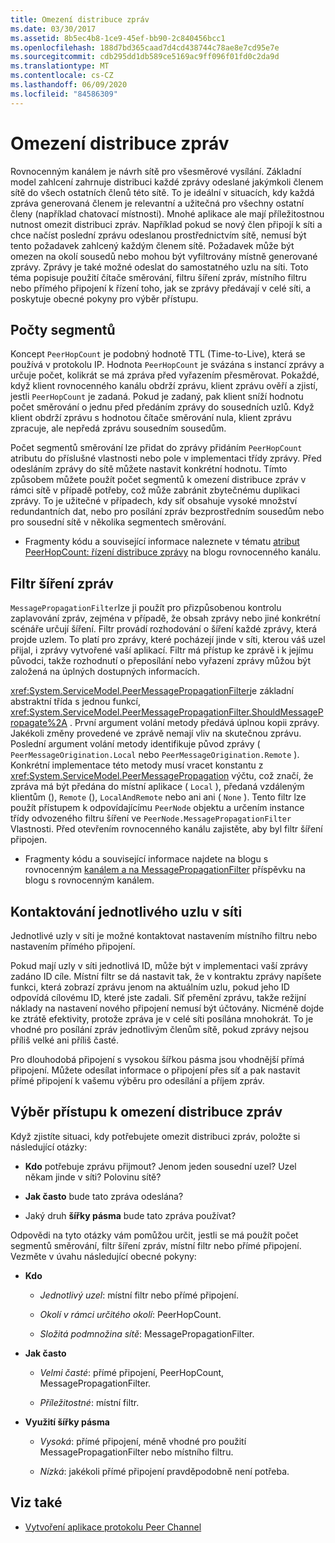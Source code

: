 ```yaml
---
title: Omezení distribuce zpráv
ms.date: 03/30/2017
ms.assetid: 8b5ec4b8-1ce9-45ef-bb90-2c840456bcc1
ms.openlocfilehash: 188d7bd365caad7d4cd438744c78ae8e7cd95e7e
ms.sourcegitcommit: cdb295dd1db589ce5169ac9ff096f01fd0c2da9d
ms.translationtype: MT
ms.contentlocale: cs-CZ
ms.lasthandoff: 06/09/2020
ms.locfileid: "84586309"
---
```

# <a name="limiting-message-distribution"></a>Omezení distribuce zpráv

Rovnocenným kanálem je návrh sítě pro všesměrové vysílání. Základní model zahlcení zahrnuje distribuci každé zprávy odeslané jakýmkoli členem sítě do všech ostatních členů této sítě. To je ideální v situacích, kdy každá zpráva generovaná členem je relevantní a užitečná pro všechny ostatní členy (například chatovací místnosti). Mnohé aplikace ale mají příležitostnou nutnost omezit distribuci zpráv. Například pokud se nový člen připojí k síti a chce načíst poslední zprávu odeslanou prostřednictvím sítě, nemusí být tento požadavek zahlcený každým členem sítě. Požadavek může být omezen na okolí sousedů nebo mohou být vyfiltrovány místně generované zprávy. Zprávy je také možné odeslat do samostatného uzlu na síti. Toto téma popisuje použití čítače směrování, filtru šíření zpráv, místního filtru nebo přímého připojení k řízení toho, jak se zprávy předávají v celé síti, a poskytuje obecné pokyny pro výběr přístupu.

## <a name="hop-counts"></a>Počty segmentů

Koncept `PeerHopCount` je podobný hodnotě TTL (Time-to-Live), která se používá v protokolu IP. Hodnota `PeerHopCount` je svázána s instancí zprávy a určuje počet, kolikrát se má zpráva před vyřazením přesměrovat. Pokaždé, když klient rovnocenného kanálu obdrží zprávu, klient zprávu ověří a zjistí, jestli `PeerHopCount` je zadaná. Pokud je zadaný, pak klient sníží hodnotu počet směrování o jednu před předáním zprávy do sousedních uzlů. Když klient obdrží zprávu s hodnotou čítače směrování nula, klient zprávu zpracuje, ale nepředá zprávu sousedním sousedům.

Počet segmentů směrování lze přidat do zprávy přidáním `PeerHopCount` atributu do příslušné vlastnosti nebo pole v implementaci třídy zprávy. Před odesláním zprávy do sítě můžete nastavit konkrétní hodnotu. Tímto způsobem můžete použít počet segmentů k omezení distribuce zpráv v rámci sítě v případě potřeby, což může zabránit zbytečnému duplikaci zprávy. To je užitečné v případech, kdy síť obsahuje vysoké množství redundantních dat, nebo pro posílání zpráv bezprostředním sousedům nebo pro sousední sítě v několika segmentech směrování.

- Fragmenty kódu a související informace naleznete v tématu [atribut PeerHopCount: řízení distribuce zprávy](https://docs.microsoft.com/archive/blogs/peerchan/the-peerhopcount-attribute-controlling-message-distribution) na blogu rovnocenného kanálu.

## <a name="message-propagation-filter"></a>Filtr šíření zpráv

`MessagePropagationFilter`lze ji použít pro přizpůsobenou kontrolu zaplavování zpráv, zejména v případě, že obsah zprávy nebo jiné konkrétní scénáře určují šíření. Filtr provádí rozhodování o šíření každé zprávy, která projde uzlem. To platí pro zprávy, které pocházejí jinde v síti, kterou váš uzel přijal, i zprávy vytvořené vaší aplikací. Filtr má přístup ke zprávě i k jejímu původci, takže rozhodnutí o přeposílání nebo vyřazení zprávy můžou být založená na úplných dostupných informacích.

<xref:System.ServiceModel.PeerMessagePropagationFilter>je základní abstraktní třída s jednou funkcí, <xref:System.ServiceModel.PeerMessagePropagationFilter.ShouldMessagePropagate%2A> . První argument volání metody předává úplnou kopii zprávy. Jakékoli změny provedené ve zprávě nemají vliv na skutečnou zprávu. Poslední argument volání metody identifikuje původ zprávy ( `PeerMessageOrigination.Local` nebo `PeerMessageOrigination.Remote` ). Konkrétní implementace této metody musí vracet konstantu z <xref:System.ServiceModel.PeerMessagePropagation> výčtu, což značí, že zpráva má být předána do místní aplikace ( `Local` ), předaná vzdáleným klientům (), `Remote` (), `LocalAndRemote` nebo ani ani ( `None` ). Tento filtr lze použít přístupem k odpovídajícímu `PeerNode` objektu a určením instance třídy odvozeného filtru šíření ve `PeerNode.MessagePropagationFilter` Vlastnosti. Před otevřením rovnocenného kanálu zajistěte, aby byl filtr šíření připojen.

- Fragmenty kódu a související informace najdete na blogu s rovnocenným [kanálem a na MessagePropagationFilter](https://docs.microsoft.com/archive/blogs/peerchan/peer-channel-and-messagepropagationfilter) příspěvku na blogu s rovnocenným kanálem.

## <a name="contacting-an-individual-node-in-the-mesh"></a>Kontaktování jednotlivého uzlu v síti

Jednotlivé uzly v síti je možné kontaktovat nastavením místního filtru nebo nastavením přímého připojení.

Pokud mají uzly v síti jednotlivá ID, může být v implementaci vaší zprávy zadáno ID cíle. Místní filtr se dá nastavit tak, že v kontraktu zprávy napíšete funkci, která zobrazí zprávu jenom na aktuálním uzlu, pokud jeho ID odpovídá cílovému ID, které jste zadali. Síť přemění zprávu, takže režijní náklady na nastavení nového připojení nemusí být účtovány. Nicméně dojde ke ztrátě efektivity, protože zpráva je v celé síti posílána mnohokrát. To je vhodné pro posílání zpráv jednotlivým členům sítě, pokud zprávy nejsou příliš velké ani příliš časté.

Pro dlouhodobá připojení s vysokou šířkou pásma jsou vhodnější přímá připojení. Můžete odesílat informace o připojení přes síť a pak nastavit přímé připojení k vašemu výběru pro odesílání a příjem zpráv.

## <a name="choosing-an-approach-for-limiting-message-distribution"></a>Výběr přístupu k omezení distribuce zpráv

Když zjistíte situaci, kdy potřebujete omezit distribuci zpráv, položte si následující otázky:

- **Kdo** potřebuje zprávu přijmout? Jenom jeden sousední uzel? Uzel někam jinde v síti? Polovinu sítě?

- **Jak často** bude tato zpráva odeslána?

- Jaký druh **šířky pásma** bude tato zpráva používat?

Odpovědi na tyto otázky vám pomůžou určit, jestli se má použít počet segmentů směrování, filtr šíření zpráv, místní filtr nebo přímé připojení. Vezměte v úvahu následující obecné pokyny:

- **Kdo**

  - *Jednotlivý uzel*: místní filtr nebo přímé připojení.

  - *Okolí v rámci určitého okolí*: PeerHopCount.

  - *Složitá podmnožina sítě*: MessagePropagationFilter.

- **Jak často**

  - *Velmi časté*: přímé připojení, PeerHopCount, MessagePropagationFilter.

  - *Příležitostné*: místní filtr.

- **Využití šířky pásma**

  - *Vysoká*: přímé připojení, méně vhodné pro použití MessagePropagationFilter nebo místního filtru.

  - *Nízká*: jakékoli přímé připojení pravděpodobně není potřeba.

## <a name="see-also"></a>Viz také

- [Vytvoření aplikace protokolu Peer Channel](building-a-peer-channel-application.md)
